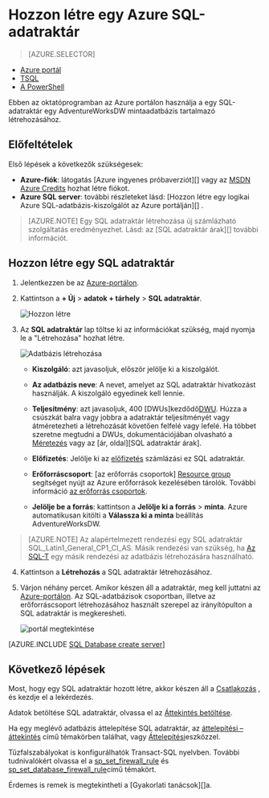 <properties
   pageTitle="Hozzon létre egy SQL adatraktár az Azure-portálon |} Microsoft Azure"
   description="Megtudhatja, hogy miként hozhat létre az Azure SQL-adatraktár az Azure-portálon"
   services="sql-data-warehouse"
   documentationCenter="NA"
   authors="barbkess"
   manager="jhubbard"
   editor=""
   tags="azure-sql-data-warehouse"/>

<tags
   ms.service="sql-data-warehouse"
   ms.devlang="NA"
   ms.topic="hero-article"
   ms.tgt_pltfrm="NA"
   ms.workload="data-services"
   ms.date="08/25/2016"
   ms.author="barbkess;lodipalm;sonyama"/>

# <a name="create-an-azure-sql-data-warehouse"></a>Hozzon létre egy Azure SQL-adatraktár

> [AZURE.SELECTOR]
- [Azure portál](sql-data-warehouse-get-started-provision.md)
- [TSQL](sql-data-warehouse-get-started-create-database-tsql.md)
- [A PowerShell](sql-data-warehouse-get-started-provision-powershell.md)

Ebben az oktatóprogramban az Azure portálon használja a egy SQL-adatraktár egy AdventureWorksDW mintaadatbázis tartalmazó létrehozásához.


## <a name="prerequisites"></a>Előfeltételek

Első lépések a következők szükségesek:

- **Azure-fiók**: látogatás [Azure ingyenes próbaverziót][] vagy az [MSDN Azure Credits][] hozhat létre fiókot.
- **Azure SQL server**: további részleteket lásd: [Hozzon létre egy logikai Azure SQL-adatbázis-kiszolgálót az Azure portálján][] .

> [AZURE.NOTE] Egy SQL adatraktár létrehozása új számlázható szolgáltatás eredményezhet.  Lásd: az [SQL adatraktár árak][] további információt.

## <a name="create-a-sql-data-warehouse"></a>Hozzon létre egy SQL adatraktár

1. Jelentkezzen be az [Azure-portálon](https://portal.azure.com).

2. Kattintson a **+ Új** > **adatok + tárhely** > **SQL adatraktár**.

    ![Hozzon létre](./media/sql-data-warehouse-get-started-provision/create-sample.gif)

3. Az **SQL adatraktár** lap töltse ki az információkat szükség, majd nyomja le a "Létrehozása" hozhat létre.

    ![Adatbázis létrehozása](./media/sql-data-warehouse-get-started-provision/create-database.png)

    - **Kiszolgáló**: azt javasoljuk, először jelölje ki a kiszolgálót.  

    - **Az adatbázis neve**: A nevet, amelyet az SQL adatraktár hivatkozást használják.  A kiszolgáló egyedinek kell lennie.
    
    - **Teljesítmény**: azt javasoljuk, 400 [DWUs]kezdődő[DWU]. Húzza a csúszkát balra vagy jobbra a adatraktár teljesítményét vagy átméretezheti a létrehozását követően felfelé vagy lefelé.  Ha többet szeretne megtudni a DWUs, dokumentációjában olvasható a [Méretezés](./sql-data-warehouse-manage-compute-overview.md) vagy az [ár, oldal][SQL adatraktár árak]. 

    - **Előfizetés**: Jelölje ki az [előfizetés] számlázási ez SQL adatraktár.

    - **Erőforráscsoport**: [az erőforrás csoportok] [ Resource group] segítséget nyújt az Azure erőforrások kezelésében tárolók. További információ [az erőforrás csoportok](../azure-resource-manager/resource-group-overview.md).

    - **Jelölje be a forrás**: kattintson a **Jelölje ki a forrás** > **minta**. Azure automatikusan kitölti a **Válassza ki a minta** beállítás AdventureWorksDW.

> [AZURE.NOTE] Az alapértelmezett rendezési egy SQL adatraktár SQL_Latin1_General_CP1_CI_AS. Másik rendezési van szükség, ha [Az SQL-T][] egy másik rendezési az adatbázis létrehozására használható.

4. Kattintson a **Létrehozás** a SQL adatraktár létrehozásához.

5. Várjon néhány percet. Amikor készen áll a adatraktár, meg kell juttatni az [Azure-portálon](https://portal.azure.com). Az SQL-adatbázisok csoportban, illetve az erőforráscsoport létrehozásához használt szerepel az irányítópulton a SQL adatraktár is megkeresheti. 

    ![portál megtekintése](./media/sql-data-warehouse-get-started-provision/database-portal-view.png)

[AZURE.INCLUDE [SQL Database create server](../../includes/sql-database-create-new-server-firewall-portal.md)] 

## <a name="next-steps"></a>Következő lépések

Most, hogy egy SQL adatraktár hozott létre, akkor készen áll a [Csatlakozás](./sql-data-warehouse-connect-overview.md) , és kezdje el a lekérdezés.

Adatok betöltése SQL adatraktár, olvassa el az [Áttekintés betöltése](./sql-data-warehouse-overview-load.md).

Ha egy meglévő adatbázis áttelepítése SQL adatraktár, az [áttelepítési – áttekintés](./sql-data-warehouse-overview-migrate.md) című témakörben találhat, vagy [Áttelepítési](./sql-data-warehouse-migrate-migration-utility.md)eszközzel.

Tűzfalszabályokat is konfigurálhatók Transact-SQL nyelvben. További tudnivalókért olvassa el a [sp_set_firewall_rule][] és [sp_set_database_firewall_rule][]című témakört.

Érdemes is remek is megtekintheti a [Gyakorlati tanácsok][]a.

<!--Article references-->
[Egy logikai Azure SQL-adatbázis-kiszolgáló létrehozása az Azure portálján]: ../sql-database/sql-database-get-started.md#create-an-azure-sql-database-logical-server
[Create an Azure SQL Database logical server with PowerShell]: ../sql-database/sql-database-get-started-powershell.md#database-setup-create-a-resource-group-server-and-firewall-rule
[resource groups]: ../resource-group-template-deploy-portal.md
[Ajánlott eljárások]: sql-data-warehouse-best-practices.md
[DWU]: sql-data-warehouse-overview-what-is.md#data-warehouse-units
[előfizetés]: ../azure-glossary-cloud-terminology.md#subscription
[resource group]: ../azure-glossary-cloud-terminology.md#resource-group
[AZ SQL-T]: ./sql-data-warehouse-get-started-create-database-tsql.md
 
<!--MSDN references-->
[sp_set_firewall_rule]: https://msdn.microsoft.com/library/dn270017.aspx
[sp_set_database_firewall_rule]: https://msdn.microsoft.com/library/dn270010.aspx

<!--Other Web references-->
[SQL-adatraktár árak]: https://azure.microsoft.com/pricing/details/sql-data-warehouse/
[Azure ingyenes próbaverziója]: https://azure.microsoft.com/pricing/free-trial/?WT.mc_id=A261C142F
[MSDN Azure Credits]: https://azure.microsoft.com/pricing/member-offers/msdn-benefits-details/?WT.mc_id=A261C142F

